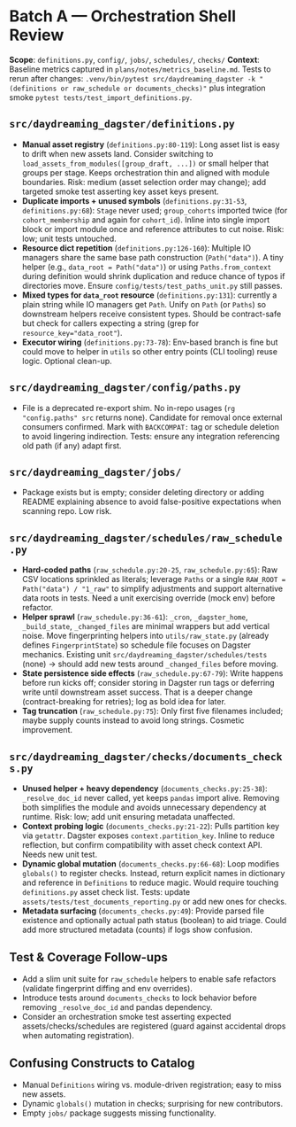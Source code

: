 # Batch A — Orchestration Shell Review

**Scope**: `definitions.py`, `config/`, `jobs/`, `schedules/`, `checks/`
**Context**: Baseline metrics captured in `plans/notes/metrics_baseline.md`. Tests to rerun after changes: `.venv/bin/pytest src/daydreaming_dagster -k "(definitions or raw_schedule or documents_checks)"` plus integration smoke `pytest tests/test_import_definitions.py`.

## `src/daydreaming_dagster/definitions.py`
- **Manual asset registry** (`definitions.py:80-119`): Long asset list is easy to drift when new assets land. Consider switching to `load_assets_from_modules([group_draft, ...])` or small helper that groups per stage. Keeps orchestration thin and aligned with module boundaries. Risk: medium (asset selection order may change); add targeted smoke test asserting key asset keys present.
- **Duplicate imports + unused symbols** (`definitions.py:31-53`, `definitions.py:68`): `Stage` never used; `group_cohorts` imported twice (for `cohort_membership` and again for `cohort_id`). Inline into single import block or import module once and reference attributes to cut noise. Risk: low; unit tests untouched.
- **Resource dict repetition** (`definitions.py:126-160`): Multiple IO managers share the same base path construction (`Path("data")`). A tiny helper (e.g., `data_root = Path("data")`) or using `Paths.from_context` during definition would shrink duplication and reduce chance of typos if directories move. Ensure `config/tests/test_paths_unit.py` still passes.
- **Mixed types for `data_root` resource** (`definitions.py:131`): currently a plain string while IO managers get `Path`. Unify on `Path` (or `Paths`) so downstream helpers receive consistent types. Should be contract-safe but check for callers expecting a string (grep for `resource_key="data_root"`).
- **Executor wiring** (`definitions.py:73-78`): Env-based branch is fine but could move to helper in `utils` so other entry points (CLI tooling) reuse logic. Optional clean-up.

## `src/daydreaming_dagster/config/paths.py`
- File is a deprecated re-export shim. No in-repo usages (`rg "config.paths" src` returns none). Candidate for removal once external consumers confirmed. Mark with `BACKCOMPAT:` tag or schedule deletion to avoid lingering indirection. Tests: ensure any integration referencing old path (if any) adapt first.

## `src/daydreaming_dagster/jobs/`
- Package exists but is empty; consider deleting directory or adding README explaining absence to avoid false-positive expectations when scanning repo. Low risk.

## `src/daydreaming_dagster/schedules/raw_schedule.py`
- **Hard-coded paths** (`raw_schedule.py:20-25`, `raw_schedule.py:65`): Raw CSV locations sprinkled as literals; leverage `Paths` or a single `RAW_ROOT = Path("data") / "1_raw"` to simplify adjustments and support alternative data roots in tests. Need a unit exercising override (mock env) before refactor.
- **Helper sprawl** (`raw_schedule.py:36-61`): `_cron`, `_dagster_home`, `_build_state`, `_changed_files` are minimal wrappers but add vertical noise. Move fingerprinting helpers into `utils/raw_state.py` (already defines `FingerprintState`) so schedule file focuses on Dagster mechanics. Existing unit `src/daydreaming_dagster/schedules/tests` (none) → should add new tests around `_changed_files` before moving.
- **State persistence side effects** (`raw_schedule.py:67-79`): Write happens before run kicks off; consider storing in Dagster run tags or deferring write until downstream asset success. That is a deeper change (contract-breaking for retries); log as bold idea for later.
- **Tag truncation** (`raw_schedule.py:75`): Only first five filenames included; maybe supply counts instead to avoid long strings. Cosmetic improvement.

## `src/daydreaming_dagster/checks/documents_checks.py`
- **Unused helper + heavy dependency** (`documents_checks.py:25-38`): `_resolve_doc_id` never called, yet keeps `pandas` import alive. Removing both simplifies the module and avoids unnecessary dependency at runtime. Risk: low; add unit ensuring metadata unaffected.
- **Context probing logic** (`documents_checks.py:21-22`): Pulls partition key via `getattr`. Dagster exposes `context.partition_key`. Inline to reduce reflection, but confirm compatibility with asset check context API. Needs new unit test.
- **Dynamic global mutation** (`documents_checks.py:66-68`): Loop modifies `globals()` to register checks. Instead, return explicit names in dictionary and reference in `Definitions` to reduce magic. Would require touching `definitions.py` asset check list. Tests: update `assets/tests/test_documents_reporting.py` or add new ones for checks.
- **Metadata surfacing** (`documents_checks.py:49`): Provide parsed file existence and optionally actual path status (boolean) to aid triage. Could add more structured metadata (counts) if logs show confusion.

## Test & Coverage Follow-ups
- Add a slim unit suite for `raw_schedule` helpers to enable safe refactors (validate fingerprint diffing and env overrides).
- Introduce tests around `documents_checks` to lock behavior before removing `_resolve_doc_id` and pandas dependency.
- Consider an orchestration smoke test asserting expected assets/checks/schedules are registered (guard against accidental drops when automating registration).

## Confusing Constructs to Catalog
- Manual `Definitions` wiring vs. module-driven registration; easy to miss new assets.
- Dynamic `globals()` mutation in checks; surprising for new contributors.
- Empty `jobs/` package suggests missing functionality.
